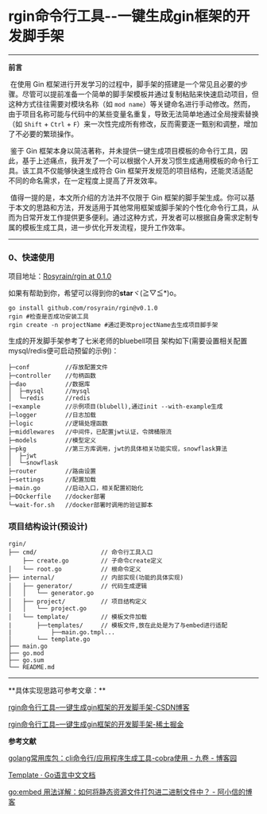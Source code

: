 # rgin命令行工具--一键生成gin框架的开发脚手架

<hr>

**前言**

​		在使用 Gin 框架进行开发学习的过程中，脚手架的搭建是一个常见且必要的步骤。尽管可以提前准备一个简单的脚手架模板并通过复制粘贴来快速启动项目，但这种方式往往需要对模块名称（如 `mod name`）等关键命名进行手动修改。然而，由于项目名称可能与代码中的某些变量名重复，导致无法简单地通过全局搜索替换（如 `Shift` + `Ctrl` + `F`）来一次性完成所有修改，反而需要逐一甄别和调整，增加了不必要的繁琐操作。

​		鉴于 Gin 框架本身以简洁著称，并未提供一键生成项目模板的命令行工具，因此，基于上述痛点，我开发了一个可以根据个人开发习惯生成通用模板的命令行工具。该工具不仅能够快速生成符合 Gin 框架开发规范的项目结构，还能灵活适配不同的命名需求，在一定程度上提高了开发效率。

​		值得一提的是，本文所介绍的方法并不仅限于 Gin 框架的脚手架生成。你可以基于本文的思路和方法，开发适用于其他常用框架或脚手架的个性化命令行工具，从而为日常开发工作提供更多便利。通过这种方式，开发者可以根据自身需求定制专属的模板生成工具，进一步优化开发流程，提升工作效率。

<hr>

### 0、快速使用

项目地址：[Rosyrain/rgin at 0.1.0](https://github.com/Rosyrain/rgin/tree/0.1.0)

如果有帮助到你，希望可以得到你的**star**ヾ(≧▽≦*)o。

```shell
go install github.com/rosyrain/rgin@v0.1.0
rgin #检查是否成功安装工具
rgin create -n projectName #通过更改projectName去生成项目脚手架
```

生成的开发脚手架参考了七米老师的bluebell项目  架构如下(需要设置相关配置mysql/redis便可启动预留的示例)：

```
├─conf			//存放配置文件
├─controller	//句柄函数
├─dao			//数据库
│  ├─mysql		//mysql
│  └─redis		//redis
|─example       //示例项目(blubell),通过init --with-example生成
├─logger		//日志加载
├─logic			//逻辑处理函数
├─middlewares	//中间件，已配置jwt认证，令牌桶限流
├─models		//模型定义
├─pkg			//第三方库调用，jwt的具体相关功能实现，snowflask算法
│  ├─jwt
│  └─snowflask
├─router		//路由设置
├─settings		//配置加载
├─main.go		//启动入口，相关配置初始化
├─DOckerfile    //docker部署
└─wait-for.sh   //docker部署时调用的验证脚本
```

### 项目结构设计(预设计)

```
rgin/
├── cmd/                  // 命令行工具入口
    ├── create.go		  // 子命令create定义
│   └── root.go			  // 根命令定义
├── internal/             // 内部实现(功能的具体实现)
│   ├── generator/        // 代码生成逻辑
│   │   └── generator.go
│   ├── project/          // 项目结构定义
│   │   └── project.go
│   └── template/         // 模板文件加载
|       ├──templates/     // 模板文件,放在此处是为了与embed进行适配
|			├──main.go.tmpl...
│       └── template.go
├── main.go
├── go.mod
├── go.sum
└── README.md
```

<hr>
**具体实现思路可参考文章：**

[rgin命令行工具–一键生成gin框架的开发脚手架-CSDN博客](https://blog.csdn.net/meng7000/article/details/145829359)

[rgin命令行工具–一键生成gin框架的开发脚手架-稀土掘金](https://juejin.cn/spost/7474781404163522611)

**参考文献**

[golang常用库包：cli命令行/应用程序生成工具-cobra使用 - 九卷 - 博客园](https://www.cnblogs.com/jiujuan/p/15487918.html)

[Template · Go语言中文文档](https://www.topgoer.com/常用标准库/template.html)

[go:embed 用法详解：如何将静态资源文件打包进二进制文件中？ - 阿小信的博客](https://blog.axiaoxin.com/post/go-embed/)


